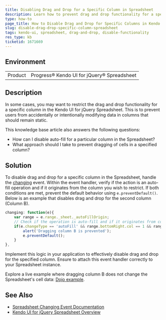 ```yaml
---
title: Disabling Drag and Drop for a Specific Column in Spreadsheet
description: Learn how to prevent drag and drop functionality for a specific column in the Kendo UI for jQuery Spreadsheet.
type: how-to
page_title: How to Disable Drag and Drop for Specific Columns in Kendo UI Spreadsheet
slug: disable-drag-drop-specific-column-spreadsheet
tags: kendo-ui, spreadsheet, drag-and-drop, disable-functionality
res_type: kb
ticketid: 1671669
---
```


## Environment

<table>
<tbody>
<tr>
<td>Product</td>
<td>Progress® Kendo UI for jQuery® Spreadsheet</td>
</tr>
</tbody>
</table>

## Description

In some cases, you may want to restrict the drag and drop functionality for a specific column in the Kendo UI for jQuery Spreadsheet. This is to prevent users from accidentally or intentionally modifying data in columns that should remain static.

This knowledge base article also answers the following questions:
- How can I disable auto-fill for a particular column in the Spreadsheet?
- What approach should I take to prevent dragging of cells in a specified column?

## Solution

To disable drag and drop for a specific column in the Spreadsheet, handle the [changing](https://docs.telerik.com/kendo-ui/api/javascript/ui/spreadsheet/events/changing) event. Within the event handler, verify if the action is an auto-fill operation and if it originates from the column you wish to restrict. If both conditions are met, prevent the default behavior using `e.preventDefault()`. Below is an example that disables drag and drop for the second column (Column B).

```javascript
changing: function(e){
    var range = e.range._sheet._autoFillOrigin;
    // Check if the operation is auto-fill and if it originates from column B (index 1)
    if(e.changeType == 'autoFill' && range.bottomRight.col == 1 && range.topLeft.col == 1) {
        alert('Dragging column B is prevented');
        e.preventDefault();
    }              
},
```

Implement this logic in your application to effectively disable drag and drop for the specified column. Ensure to attach this event handler correctly to your Spreadsheet instance.

Explore a live example where dragging column B does not change the Spreadsheet's cell data: [Dojo example](https://dojo.telerik.com/kbqwNFgm).

## See Also

- [Spreadsheet Changing Event Documentation](https://docs.telerik.com/kendo-ui/api/javascript/ui/spreadsheet/events/changing)
- [Kendo UI for jQuery Spreadsheet Overview](https://docs.telerik.com/kendo-ui/controls/spreadsheet/overview)
